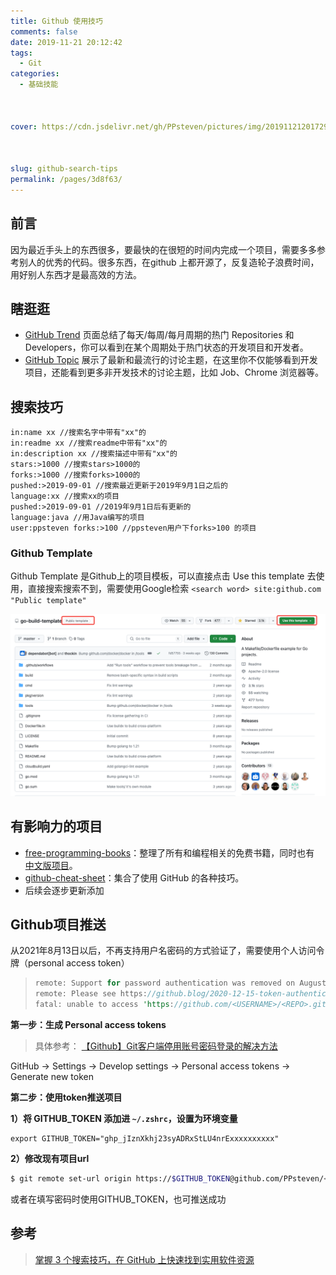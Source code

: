 ```yaml
---
title: Github 使用技巧
comments: false
date: 2019-11-21 20:12:42
tags: 
  - Git
categories: 
  - 基础技能



cover: https://cdn.jsdelivr.net/gh/PPsteven/pictures/img/20191121201729.png



slug: github-search-tips
permalink: /pages/3d8f63/
---
```


## 前言

因为最近手头上的东西很多，要最快的在很短的时间内完成一个项目，需要多多参考别人的优秀的代码。很多东西，在github 上都开源了，反复造轮子浪费时间，用好别人东西才是最高效的方法。

<!--more-->

## 瞎逛逛

- [GitHub Trend](https://github.com/trending) 页面总结了每天/每周/每月周期的热门 Repositories 和 Developers，你可以看到在某个周期处于热门状态的开发项目和开发者。
-  [GitHub Topic](https://github.com/topics) 展示了最新和最流行的讨论主题，在这里你不仅能够看到开发项目，还能看到更多非开发技术的讨论主题，比如 Job、Chrome 浏览器等。

## 搜索技巧

```
in:name xx //搜索名字中带有"xx"的
in:readme xx //搜索readme中带有"xx"的
in:description xx //搜索描述中带有"xx"的
stars:>1000 //搜索stars>1000的
forks:>1000 //搜索forks>1000的
pushed:>2019-09-01 //搜索最近更新于2019年9月1日之后的
language:xx //搜索xx的项目
pushed:>2019-09-01 //2019年9月1日后有更新的
language:java //用Java编写的项目
user:ppsteven forks:>100 //ppsteven用户下forks>100 的项目
```

### Github Template

Github Template 是Github上的项目模板，可以直接点击 Use this template 去使用，直接搜索搜索不到，需要使用Google检索  `<search word> site:github.com "Public template"`

![image-20240117144102497](./assets/image-20240117144102497.png)


## 有影响力的项目

- [free-programming-books](https://github.com/vhf/free-programming-books)：整理了所有和编程相关的免费书籍，同时也有 [中文版项目](https://github.com/vhf/free-programming-books/blob/master/free-programming-books-zh.md)。
- [github-cheat-sheet](https://github.com/tiimgreen/github-cheat-sheet/)：集合了使用 GitHub 的各种技巧。
- 后续会逐步更新添加

## Github项目推送

从2021年8月13日以后，不再支持用户名密码的方式验证了，需要使用个人访问令牌（personal access token）

> ```rust
> remote: Support for password authentication was removed on August 13, 2021. Please use a personal access token instead.
> remote: Please see https://github.blog/2020-12-15-token-authentication-requirements-for-git-operations/ for more information.
> fatal: unable to access 'https://github.com/<USERNAME>/<REPO>.git': The requested URL returned error: 403
> ```

**第一步：生成 Personal access tokens**

> 具体参考： [【Github】Git客户端停用账号密码登录的解决方法](https://www.jianshu.com/p/e5a3530cb021)

GitHub -> Settings -> Develop settings -> Personal access tokens -> Generate new token

**第二步：使用token推送项目**

**1）将 GITHUB_TOKEN 添加进 `~/.zshrc`，设置为环境变量**

```
export GITHUB_TOKEN="ghp_jIznXkhj23syADRxStLU4nrExxxxxxxxxx"
```

**2）修改现有项目url**

```bash
$ git remote set-url origin https://$GITHUB_TOKEN@github.com/PPsteven/<repo.git>
```

或者在填写密码时使用GITHUB_TOKEN，也可推送成功

## 参考

> [掌握 3 个搜索技巧，在 GitHub 上快速找到实用软件资源](https://sspai.com/post/46061)